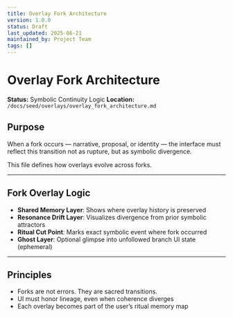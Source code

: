 ```yaml
---
title: Overlay Fork Architecture
version: 1.0.0
status: Draft
last_updated: 2025-06-21
maintained_by: Project Team
tags: []
---
```


# Overlay Fork Architecture

**Status:** Symbolic Continuity Logic
**Location:** `/docs/seed/overlays/overlay_fork_architecture.md`

## Purpose

When a fork occurs — narrative, proposal, or identity — the interface must reflect this transition not as rupture, but as symbolic divergence.

This file defines how overlays evolve across forks.

---

## Fork Overlay Logic

- **Shared Memory Layer**: Shows where overlay history is preserved
- **Resonance Drift Layer**: Visualizes divergence from prior symbolic attractors
- **Ritual Cut Point**: Marks exact symbolic event where fork occurred
- **Ghost Layer**: Optional glimpse into unfollowed branch UI state (ephemeral)

---

## Principles

- Forks are not errors. They are sacred transitions.
- UI must honor lineage, even when coherence diverges
- Each overlay becomes part of the user’s ritual memory map

